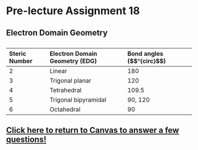 # Pre-lecture Assignment 18

## Electron Domain Geometry

## 

| Steric Number | Electron Domain Geometry \(EDG\) | Bond angles \($$^\{circ}$$\) |
| :--- | :--- | :--- |
| 2 | Linear | 180 |
| 3 | Trigonal planar | 120 |
| 4 | Tetrahedral | 109.5 |
| 5 | Trigonal bipyramidal | 90, 120 |
| 6 | Octahedral | 90 |

## [Click here to return to Canvas to answer a few questions!](https://psu.instructure.com/courses/1881362/quizzes/3325858)



